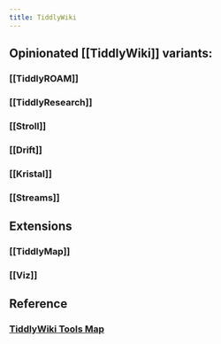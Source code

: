 ```yaml
---
title: TiddlyWiki
---
```


## Opinionated [[TiddlyWiki]] variants:
### [[TiddlyROAM]]
### [[TiddlyResearch]]
### [[Stroll]]
### [[Drift]]
### [[Kristal]]
### [[Streams]]
## Extensions
### [[TiddlyMap]]
### [[Viz]]
## Reference
### [TiddlyWiki Tools Map](https://dynalist.io/d/zUP-nIWu2FFoXH-oM7L7d9DM)
